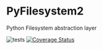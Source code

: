 PyFilesystem2
=============

Python Filesystem abstraction layer

![tests](https://travis-ci.org/PyFilesystem/pyfilesystem2.svg?branch=master) [![Coverage Status](https://coveralls.io/repos/github/PyFilesystem/pyfilesystem2/badge.svg?branch=master)](https://coveralls.io/github/PyFilesystem/pyfilesystem2?branch=master)
